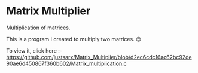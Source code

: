 # Matrix Multiplier
Multiplication of matrices.

This is a program I created to multiply two matrices. 😊 

To view it, click here :- 
https://github.com/justsarx/Matrix_Multiplier/blob/d2ec6cdc16ac62bc92de90ae6d450867f360b602/Matrix_multiplication.c
